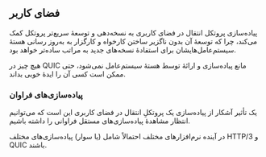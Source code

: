 ## فضای کاربر

پیاده‌سازی پروتکل انتقال در فضای کاربری به نسخه‌دهی و توسعهٔ
سریع‌تر پروتکل کمک می‌کند، چرا که توسعهٔ آن بدون ناگزیر ساختن کارخواه
و کارگزار به به‌روز رسانی هستهٔ سیستم‌عامل‌هایشان برای استفادهٔ
نسخه‌های جدید به مراتب ساده‌تر خواهد بود.

هیچ چیز در QUIC مانع پیاده‌سازی و ارائهٔ توسط هستهٔ سیستم‌عامل
نمی‌شود، حتی ممکن است کسی آن را ایدهٔ خوبی بداند.

### پیاده‌سازی‌های فراوان

یک تأثیر آشکار از پیاده‌سازی یک پروتکلِ انتقال در فضای کاربری این است که
می‌توانیم انتظار مشاهدهٔ پیاده‌سازی‌های مستقل فراوانی را داشته
باشیم.

در آینده نرم‌افزار‌های مختلف احتمالاً شامل (یا سوار)
پیاده‌سازی‌های مختلف HTTP/3 و QUIC باشند.
